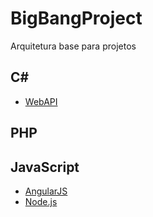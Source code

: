 # BigBangProject
Arquitetura base para projetos  

## C#
- [WebAPI](C#/WebAPI.md)

## PHP

## JavaScript
- [AngularJS](AngularJS/AngularJS.md)
- [Node.js](Node.js/Node.js.md)
